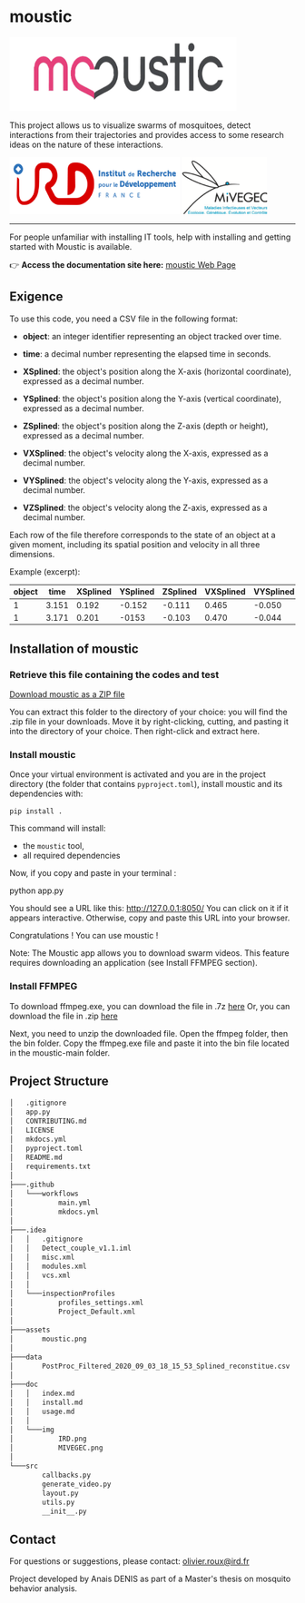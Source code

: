 # moustic
<img src="doc/img/moustic.png" width="400" height="130" />

This project allows us to visualize swarms of mosquitoes, detect interactions from their trajectories and provides access to some research ideas on the nature of these interactions.

<img src="doc/img/IRD.png" width="300" height="100" /> <img src="doc/img/MIVEGEC.png" width="150" height="100" />

---
For people unfamiliar with installing IT tools, help with installing and getting started with Moustic is available.

👉 **Access the documentation site here:** [moustic Web Page](https://anaisdenis.github.io/moustic/) 

## Exigence 

To use this code, you need a CSV file in the following format:

- **object**: an integer identifier representing an object tracked over time.

- **time**: a decimal number representing the elapsed time in seconds.

- **XSplined**: the object's position along the X-axis (horizontal coordinate), expressed as a decimal number.

- **YSplined**: the object's position along the Y-axis (vertical coordinate), expressed as a decimal number.

- **ZSplined**: the object's position along the Z-axis (depth or height), expressed as a decimal number.

- **VXSplined**: the object's velocity along the X-axis, expressed as a decimal number.

- **VYSplined**: the object's velocity along the Y-axis, expressed as a decimal number.

- **VZSplined**: the object's velocity along the Z-axis, expressed as a decimal number.

Each row of the file therefore corresponds to the state of an object at a given moment, including its spatial position and velocity in all three dimensions.

Example (excerpt):

| object 	| time 		| XSplined 	| YSplined 	| ZSplined 	| VXSplined 	| VYSplined 	| VZSplined 	|
|---------------|---------------|---------------|---------------|---------------|---------------|---------------|---------------|
| 1	 	| 3.151  	| 0.192		| -0.152	|-0.111		| 0.465 	| -0.050	| 0.403		|
| 1 	 	| 3.171		| 0.201		| -0153		| -0.103	| 0.470		|-0.044		| 0.396	 	|


## Installation of moustic

### Retrieve this file containing the codes and test 

[Download moustic as a ZIP file](https://github.com/AnaisDenis/moustic/archive/refs/heads/main.zip)

You can extract this folder to the directory of your choice: you will find the .zip file in your downloads. Move it by right-clicking, cutting, and pasting it into the directory of your choice. Then right-click and extract here.

### Install moustic

Once your virtual environment is activated and you are in the project directory (the folder that contains `pyproject.toml`), install moustic and its dependencies with:

    pip install .

This command will install:
- the `moustic` tool,
- all required dependencies

Now, if you copy and paste in your terminal : 
	
   python app.py

You should see a URL like this: http://127.0.0.1:8050/
You can click on it if it appears interactive. Otherwise, copy and paste this URL into your browser.

Congratulations ! You can use moustic !

Note: The Moustic app allows you to download swarm videos. This feature requires downloading an application (see Install FFMPEG section).
### Install FFMPEG

To download ffmpeg.exe, you can download the file in .7z [here]( https://www.gyan.dev/ffmpeg/builds/ffmpeg-release-essentials.7z)
Or, you can download the file in .zip [here](https://www.gyan.dev/ffmpeg/builds/ffmpeg-release-essentials.zip)

Next, you need to unzip the downloaded file. Open the ffmpeg folder, then the bin folder. Copy the ffmpeg.exe file and paste it into the bin file located in the moustic-main folder.



## Project Structure
	
	│   .gitignore
	│   app.py
	│   CONTRIBUTING.md
	│   LICENSE
	│   mkdocs.yml
	│   pyproject.toml
	│   README.md
	│   requirements.txt
	│
	├───.github
	│   └───workflows
	│           main.yml
	│           mkdocs.yml
	│
	├───.idea
	│   │   .gitignore
	│   │   Detect_couple_v1.1.iml
	│   │   misc.xml
	│   │   modules.xml
	│   │   vcs.xml
	│   │
	│   └───inspectionProfiles
	│           profiles_settings.xml
	│           Project_Default.xml
	│
	├───assets
	│       moustic.png
	│
	├───data
	│       PostProc_Filtered_2020_09_03_18_15_53_Splined_reconstitue.csv
	│
	├───doc
	│   │   index.md
	│   │   install.md
	│   │   usage.md
	│   │
	│   └───img
	│           IRD.png
	│           MIVEGEC.png
	│
	└───src
	        callbacks.py
	        generate_video.py
	        layout.py
	        utils.py
	        __init__.py
	


## Contact

For questions or suggestions, please contact:
olivier.roux@ird.fr

Project developed by Anais DENIS as part of a Master's thesis on mosquito behavior analysis.
